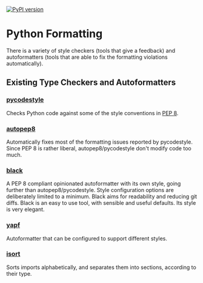 [![PyPI version](https://badge.fury.io/py/dsp-tools.svg)](https://badge.fury.io/py/dsp-tools)

# Python Formatting

There is a variety of style checkers (tools that give a feedback) 
and autoformatters (tools that are able to fix the formatting violations automatically).

## Existing Type Checkers and Autoformatters

### [pycodestyle](https://pypi.org/project/pycodestyle/)

Checks Python code against some of the style conventions in [PEP 8](http://www.python.org/dev/peps/pep-0008/).

### [autopep8](https://pypi.org/project/autopep8/)

Automatically fixes most of the formatting issues reported by pycodestyle.
Since PEP 8 is rather liberal, autopep8/pycodestyle don't modify code too much.

### [black](https://pypi.org/project/black/)

A PEP 8 compliant opinionated autoformatter with its own style, going further than autopep8/pycodestyle.
Style configuration options are deliberately limited to a minimum.
Black aims for readability and reducing git diffs.
Black is an easy to use tool, with sensible and useful defaults.
Its style is very elegant.

### [yapf](https://pypi.org/project/yapf/)

Autoformatter that can be configured to support different styles.

### [isort](https://pypi.org/project/isort/)

Sorts imports alphabetically, and separates them into sections, according to their type.
